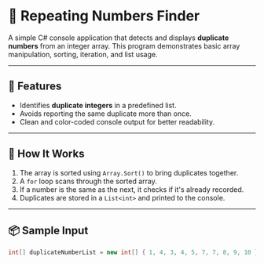 # 🔁 Repeating Numbers Finder

A simple C# console application that detects and displays **duplicate numbers** from an integer array. This program demonstrates basic array manipulation, sorting, iteration, and list usage.

---

## 📌 Features

- Identifies **duplicate integers** in a predefined list.
- Avoids reporting the same duplicate more than once.
- Clean and color-coded console output for better readability.

---

## 🧠 How It Works

1. The array is sorted using `Array.Sort()` to bring duplicates together.
2. A `for` loop scans through the sorted array.
3. If a number is the same as the next, it checks if it's already recorded.
4. Duplicates are stored in a `List<int>` and printed to the console.

---

## 📦 Sample Input

```csharp
int[] duplicateNumberList = new int[] { 1, 4, 3, 4, 5, 7, 7, 8, 9, 10 };
